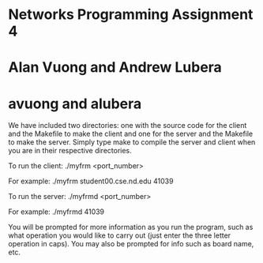 # Networks Programming Assignment 4
# Alan Vuong and Andrew Lubera
# avuong and alubera

We have included two directories: one with the source code for the client and the Makefile to make the client
and one for the server and the Makefile to make the server. Simply type make to compile the server and client 
when you are in their respective directories. 

To run the client:
./myfrm <hostname> <port_number>

For example:
./myfrm student00.cse.nd.edu 41039

To run the server:
./myfrmd <port_number>

For example:
./myfrmd 41039

You will be prompted for more information as you run the program, such as what operation you would like 
to carry out (just enter the three letter operation in caps). You may also be prompted for info such as 
board name, etc. 
